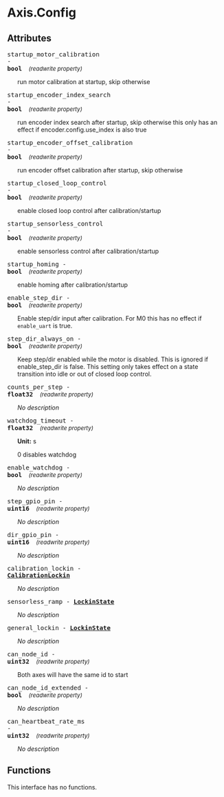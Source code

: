 



# Axis.Config

## Attributes



<a name="startup_motor_calibration"></a><big><code>startup_motor_calibration - 
**<span title="C type: bool, Python type: bool">bool</span>**</code></big>&nbsp;&nbsp;&nbsp;&nbsp;<span style="font-size: small;">_(readwrite property)_</span>

<ul>

run motor calibration at startup, skip otherwise</ul>

<a name="startup_encoder_index_search"></a><big><code>startup_encoder_index_search - 
**<span title="C type: bool, Python type: bool">bool</span>**</code></big>&nbsp;&nbsp;&nbsp;&nbsp;<span style="font-size: small;">_(readwrite property)_</span>

<ul>

run encoder index search after startup, skip otherwise this only has an effect if encoder.config.use_index is also true</ul>

<a name="startup_encoder_offset_calibration"></a><big><code>startup_encoder_offset_calibration - 
**<span title="C type: bool, Python type: bool">bool</span>**</code></big>&nbsp;&nbsp;&nbsp;&nbsp;<span style="font-size: small;">_(readwrite property)_</span>

<ul>

run encoder offset calibration after startup, skip otherwise</ul>

<a name="startup_closed_loop_control"></a><big><code>startup_closed_loop_control - 
**<span title="C type: bool, Python type: bool">bool</span>**</code></big>&nbsp;&nbsp;&nbsp;&nbsp;<span style="font-size: small;">_(readwrite property)_</span>

<ul>

enable closed loop control after calibration/startup</ul>

<a name="startup_sensorless_control"></a><big><code>startup_sensorless_control - 
**<span title="C type: bool, Python type: bool">bool</span>**</code></big>&nbsp;&nbsp;&nbsp;&nbsp;<span style="font-size: small;">_(readwrite property)_</span>

<ul>

enable sensorless control after calibration/startup</ul>

<a name="startup_homing"></a><big><code>startup_homing - 
**<span title="C type: bool, Python type: bool">bool</span>**</code></big>&nbsp;&nbsp;&nbsp;&nbsp;<span style="font-size: small;">_(readwrite property)_</span>

<ul>

enable homing after calibration/startup</ul>

<a name="enable_step_dir"></a><big><code>enable_step_dir - 
**<span title="C type: bool, Python type: bool">bool</span>**</code></big>&nbsp;&nbsp;&nbsp;&nbsp;<span style="font-size: small;">_(readwrite property)_</span>

<ul>

Enable step/dir input after calibration. For M0 this has no effect if `enable_uart` is true.</ul>

<a name="step_dir_always_on"></a><big><code>step_dir_always_on - 
**<span title="C type: bool, Python type: bool">bool</span>**</code></big>&nbsp;&nbsp;&nbsp;&nbsp;<span style="font-size: small;">_(readwrite property)_</span>

<ul>

Keep step/dir enabled while the motor is disabled. This is ignored if enable_step_dir is false. This setting only takes effect on a state transition into idle or out of closed loop control.</ul>

<a name="counts_per_step"></a><big><code>counts_per_step - 
**<span title="C type: float, Python type: float">float32</span>**</code></big>&nbsp;&nbsp;&nbsp;&nbsp;<span style="font-size: small;">_(readwrite property)_</span>

<ul>

_No description_</ul>

<a name="watchdog_timeout"></a><big><code>watchdog_timeout - 
**<span title="C type: float, Python type: float">float32</span>**</code></big>&nbsp;&nbsp;&nbsp;&nbsp;<span style="font-size: small;">_(readwrite property)_</span>

<ul>



**Unit:** s

0 disables watchdog</ul>

<a name="enable_watchdog"></a><big><code>enable_watchdog - 
**<span title="C type: bool, Python type: bool">bool</span>**</code></big>&nbsp;&nbsp;&nbsp;&nbsp;<span style="font-size: small;">_(readwrite property)_</span>

<ul>

_No description_</ul>

<a name="step_gpio_pin"></a><big><code>step_gpio_pin - 
**<span title="C type: uint16_t, Python type: int">uint16</span>**</code></big>&nbsp;&nbsp;&nbsp;&nbsp;<span style="font-size: small;">_(readwrite property)_</span>

<ul>

_No description_</ul>

<a name="dir_gpio_pin"></a><big><code>dir_gpio_pin - 
**<span title="C type: uint16_t, Python type: int">uint16</span>**</code></big>&nbsp;&nbsp;&nbsp;&nbsp;<span style="font-size: small;">_(readwrite property)_</span>

<ul>

_No description_</ul>

<a name="calibration_lockin"></a><big><code>calibration_lockin - **[<span >CalibrationLockin</span>](axis.config.calibrationlockin.md)**</code></big>

<ul>

_No description_</ul>

<a name="sensorless_ramp"></a><big><code>sensorless_ramp - **[<span >LockinState</span>](axis.lockinstate.md)**</code></big>

<ul>

_No description_</ul>

<a name="general_lockin"></a><big><code>general_lockin - **[<span >LockinState</span>](axis.lockinstate.md)**</code></big>

<ul>

_No description_</ul>

<a name="can_node_id"></a><big><code>can_node_id - 
**<span title="C type: uint32_t, Python type: int">uint32</span>**</code></big>&nbsp;&nbsp;&nbsp;&nbsp;<span style="font-size: small;">_(readwrite property)_</span>

<ul>

Both axes will have the same id to start</ul>

<a name="can_node_id_extended"></a><big><code>can_node_id_extended - 
**<span title="C type: bool, Python type: bool">bool</span>**</code></big>&nbsp;&nbsp;&nbsp;&nbsp;<span style="font-size: small;">_(readwrite property)_</span>

<ul>

_No description_</ul>

<a name="can_heartbeat_rate_ms"></a><big><code>can_heartbeat_rate_ms - 
**<span title="C type: uint32_t, Python type: int">uint32</span>**</code></big>&nbsp;&nbsp;&nbsp;&nbsp;<span style="font-size: small;">_(readwrite property)_</span>

<ul>

_No description_</ul>



## Functions


This interface has no functions.
